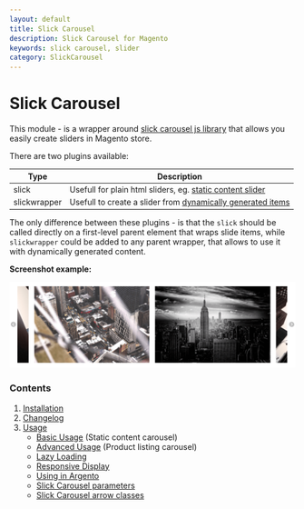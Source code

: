 ```yaml
---
layout: default
title: Slick Carousel
description: Slick Carousel for Magento
keywords: slick carousel, slider
category: SlickCarousel
---
```


# Slick Carousel

This module - is a wrapper around
[slick carousel js library](http://kenwheeler.github.io/slick/) that allows
you easily create sliders in Magento store.

There are two plugins available:

Type         | Description
-------------|------------
slick        | Usefull for plain html sliders, eg. [static content slider][usage_basic]
slickwrapper | Usefull to create a slider from [dynamically generated items][usage_advanced]

The only difference between these plugins - is that the `slick` should be called
directly on a first-level parent element that wraps slide items, while
`slickwrapper` could be added to any parent wrapper, that allows to use it with
dynamically generated content.

**Screenshot example:**

![Slick Carousel Example](/images/m2/slick-carousel/usage/basic/2slides-center-mode.png)

### Contents

 1. [Installation](installation/)
 2. [Changelog](changelog/)
 3. [Usage](usage/)
    - [Basic Usage][usage_basic] (Static content carousel)
    - [Advanced Usage][usage_advanced] (Product listing carousel)
    - [Lazy Loading](usage/#lazy-loading)
    - [Responsive Display](usage/#responsive-display)
    - [Using in Argento](usage/#using-in-argento)
    - [Slick Carousel parameters](usage/#parameters)
    - [Slick Carousel arrow classes](usage/#arrow-classes)

[usage_basic]: usage/#basic-usage
[usage_advanced]: usage/#advanced-usage
